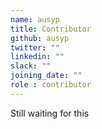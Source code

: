 ```yaml
---
name: ausyp
title: Contributor
github: ausyp
twitter: ""
linkedin: ""
slack: ""
joining_date: ""
role : contributor
---
```


Still waiting for this
